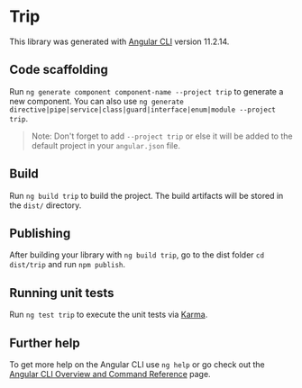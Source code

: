 # Trip

This library was generated with [Angular CLI](https://github.com/angular/angular-cli) version 11.2.14.

## Code scaffolding

Run `ng generate component component-name --project trip` to generate a new component. You can also use `ng generate directive|pipe|service|class|guard|interface|enum|module --project trip`.
> Note: Don't forget to add `--project trip` or else it will be added to the default project in your `angular.json` file. 

## Build

Run `ng build trip` to build the project. The build artifacts will be stored in the `dist/` directory.

## Publishing

After building your library with `ng build trip`, go to the dist folder `cd dist/trip` and run `npm publish`.

## Running unit tests

Run `ng test trip` to execute the unit tests via [Karma](https://karma-runner.github.io).

## Further help

To get more help on the Angular CLI use `ng help` or go check out the [Angular CLI Overview and Command Reference](https://angular.io/cli) page.
